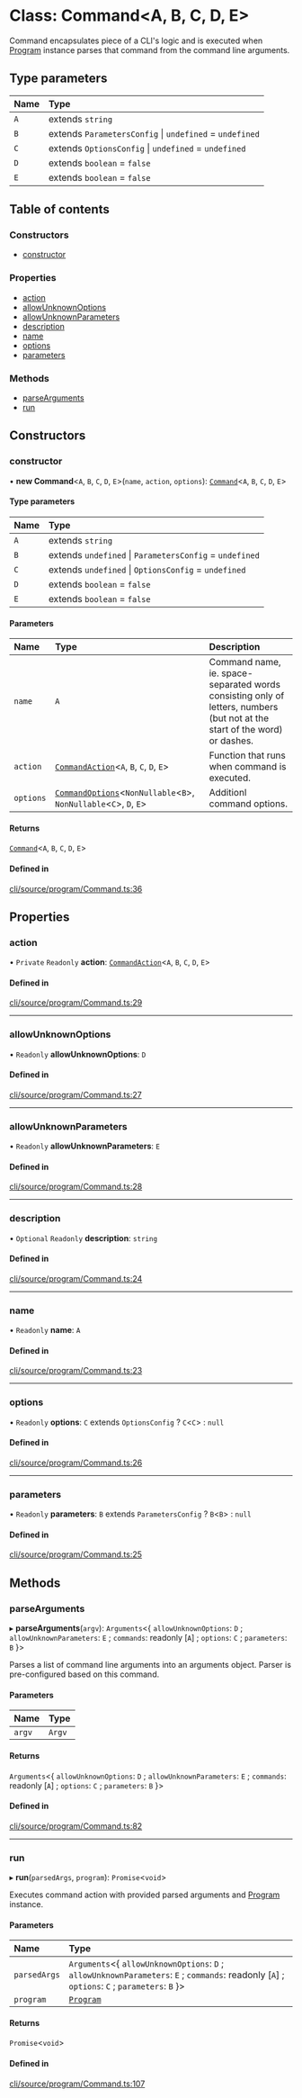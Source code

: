# Class: Command\<A, B, C, D, E\>

Command encapsulates piece of a CLI's logic and is executed when [Program](Program.md) instance
parses that command from the command line arguments.

## Type parameters

| Name | Type                                                    |
| :--- | :------------------------------------------------------ |
| `A`  | extends `string`                                        |
| `B`  | extends `ParametersConfig` \| `undefined` = `undefined` |
| `C`  | extends `OptionsConfig` \| `undefined` = `undefined`    |
| `D`  | extends `boolean` = `false`                             |
| `E`  | extends `boolean` = `false`                             |

## Table of contents

### Constructors

- [constructor](Command.md#constructor)

### Properties

- [action](Command.md#action)
- [allowUnknownOptions](Command.md#allowunknownoptions)
- [allowUnknownParameters](Command.md#allowunknownparameters)
- [description](Command.md#description)
- [name](Command.md#name)
- [options](Command.md#options)
- [parameters](Command.md#parameters)

### Methods

- [parseArguments](Command.md#parsearguments)
- [run](Command.md#run)

## Constructors

### constructor

• **new Command**\<`A`, `B`, `C`, `D`, `E`\>(`name`, `action`, `options`):
[`Command`](Command.md)\<`A`, `B`, `C`, `D`, `E`\>

#### Type parameters

| Name | Type                                                    |
| :--- | :------------------------------------------------------ |
| `A`  | extends `string`                                        |
| `B`  | extends `undefined` \| `ParametersConfig` = `undefined` |
| `C`  | extends `undefined` \| `OptionsConfig` = `undefined`    |
| `D`  | extends `boolean` = `false`                             |
| `E`  | extends `boolean` = `false`                             |

#### Parameters

| Name      | Type                                                                                                    | Description                                                                                                               |
| :-------- | :------------------------------------------------------------------------------------------------------ | :------------------------------------------------------------------------------------------------------------------------ |
| `name`    | `A`                                                                                                     | Command name, ie. space-separated words consisting only of letters, numbers (but not at the start of the word) or dashes. |
| `action`  | [`CommandAction`](../README.md#commandaction)\<`A`, `B`, `C`, `D`, `E`\>                                | Function that runs when command is executed.                                                                              |
| `options` | [`CommandOptions`](../README.md#commandoptions)\<`NonNullable`\<`B`\>, `NonNullable`\<`C`\>, `D`, `E`\> | Additionl command options.                                                                                                |

#### Returns

[`Command`](Command.md)\<`A`, `B`, `C`, `D`, `E`\>

#### Defined in

[cli/source/program/Command.ts:36](https://github.com/jakubmazanec/js-tools/blob/82da961e3b4406bfbcad38887892e5d63d6bedff/packages/cli/source/program/Command.ts#L36)

## Properties

### action

• `Private` `Readonly` **action**: [`CommandAction`](../README.md#commandaction)\<`A`, `B`, `C`,
`D`, `E`\>

#### Defined in

[cli/source/program/Command.ts:29](https://github.com/jakubmazanec/js-tools/blob/82da961e3b4406bfbcad38887892e5d63d6bedff/packages/cli/source/program/Command.ts#L29)

---

### allowUnknownOptions

• `Readonly` **allowUnknownOptions**: `D`

#### Defined in

[cli/source/program/Command.ts:27](https://github.com/jakubmazanec/js-tools/blob/82da961e3b4406bfbcad38887892e5d63d6bedff/packages/cli/source/program/Command.ts#L27)

---

### allowUnknownParameters

• `Readonly` **allowUnknownParameters**: `E`

#### Defined in

[cli/source/program/Command.ts:28](https://github.com/jakubmazanec/js-tools/blob/82da961e3b4406bfbcad38887892e5d63d6bedff/packages/cli/source/program/Command.ts#L28)

---

### description

• `Optional` `Readonly` **description**: `string`

#### Defined in

[cli/source/program/Command.ts:24](https://github.com/jakubmazanec/js-tools/blob/82da961e3b4406bfbcad38887892e5d63d6bedff/packages/cli/source/program/Command.ts#L24)

---

### name

• `Readonly` **name**: `A`

#### Defined in

[cli/source/program/Command.ts:23](https://github.com/jakubmazanec/js-tools/blob/82da961e3b4406bfbcad38887892e5d63d6bedff/packages/cli/source/program/Command.ts#L23)

---

### options

• `Readonly` **options**: `C` extends `OptionsConfig` ? `C`\<`C`\> : `null`

#### Defined in

[cli/source/program/Command.ts:26](https://github.com/jakubmazanec/js-tools/blob/82da961e3b4406bfbcad38887892e5d63d6bedff/packages/cli/source/program/Command.ts#L26)

---

### parameters

• `Readonly` **parameters**: `B` extends `ParametersConfig` ? `B`\<`B`\> : `null`

#### Defined in

[cli/source/program/Command.ts:25](https://github.com/jakubmazanec/js-tools/blob/82da961e3b4406bfbcad38887892e5d63d6bedff/packages/cli/source/program/Command.ts#L25)

## Methods

### parseArguments

▸ **parseArguments**(`argv`): `Arguments`\<\{ `allowUnknownOptions`: `D` ; `allowUnknownParameters`:
`E` ; `commands`: readonly [`A`] ; `options`: `C` ; `parameters`: `B` }\>

Parses a list of command line arguments into an arguments object. Parser is pre-configured based on
this command.

#### Parameters

| Name   | Type   |
| :----- | :----- |
| `argv` | `Argv` |

#### Returns

`Arguments`\<\{ `allowUnknownOptions`: `D` ; `allowUnknownParameters`: `E` ; `commands`: readonly
[`A`] ; `options`: `C` ; `parameters`: `B` }\>

#### Defined in

[cli/source/program/Command.ts:82](https://github.com/jakubmazanec/js-tools/blob/82da961e3b4406bfbcad38887892e5d63d6bedff/packages/cli/source/program/Command.ts#L82)

---

### run

▸ **run**(`parsedArgs`, `program`): `Promise`\<`void`\>

Executes command action with provided parsed arguments and [Program](Program.md) instance.

#### Parameters

| Name         | Type                                                                                                                                             |
| :----------- | :----------------------------------------------------------------------------------------------------------------------------------------------- |
| `parsedArgs` | `Arguments`\<\{ `allowUnknownOptions`: `D` ; `allowUnknownParameters`: `E` ; `commands`: readonly [`A`] ; `options`: `C` ; `parameters`: `B` }\> |
| `program`    | [`Program`](Program.md)                                                                                                                          |

#### Returns

`Promise`\<`void`\>

#### Defined in

[cli/source/program/Command.ts:107](https://github.com/jakubmazanec/js-tools/blob/82da961e3b4406bfbcad38887892e5d63d6bedff/packages/cli/source/program/Command.ts#L107)
